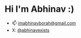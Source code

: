# Hi I'm Abhinav :)

- 📫 imabhinavborah@gmail.com
- X: [@abhinavexists](https://twitter.com/abhinavexists)


<!---
imabhinavborah/imabhinavborah is a ✨ special ✨ repository because its `README.md` (this file) appears on your GitHub profile.
You can click the Preview link to take a look at your changes.
--->
